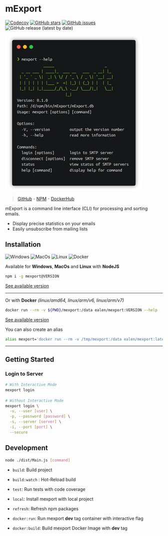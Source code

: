 # mExport

[![Codecov](https://img.shields.io/codecov/c/github/ealenn/mExport?style=for-the-badge&logo=codecov)](https://codecov.io/gh/Ealenn/mExport)
[![GitHub stars](https://img.shields.io/github/stars/Ealenn/mExport?style=for-the-badge&logo=github)](https://github.com/Ealenn/mExport/stargazers)
[![GitHub issues](https://img.shields.io/github/issues/Ealenn/mExport?style=for-the-badge&logo=github)](https://github.com/Ealenn/mExport/issues)
![GitHub release (latest by date)](https://img.shields.io/github/v/release/ealenn/mExport?style=for-the-badge)

![](./preview.png)

> [GitHub](https://github.com/Ealenn/mExport) - [NPM](https://www.npmjs.com/package/mexport) - [DockerHub](https://hub.docker.com/r/ealen/mexport)

mExport is a command line interface (CLI) for processing and sorting emails.

- Display precise statistics on your emails 
- Easily unsubscribe from mailing lists

## Installation

![Windows](https://img.shields.io/badge/-Windows-grey?style=flat&logo=windows)
![MacOs](https://img.shields.io/badge/-Mac-grey?style=flat&logo=apple)
![Linux](https://img.shields.io/badge/-Linux-grey?style=flat&logo=linux)
![Docker](https://img.shields.io/badge/-Docker-grey?style=flat&logo=docker)

Available for **Windows**, **MacOs** and **Linux** with **NodeJS** 
``` bash
npm i -g mexport@VERSION
```
[See available version](https://www.npmjs.com/package/mexport?activeTab=versions)

---

Or with **Docker** *(linux/amd64, linux/arm/v6, linux/arm/v7)*
``` bash
docker run --rm -v ${PWD}/mexport:/data ealen/mexport:VERSION --help
```
[See available version](https://hub.docker.com/r/ealen/mexport/tags)

You can also create an alias
``` bash
alias mexport='docker run --rm -v /tmp/mexport:/data ealen/mexport:latest'
```
---

## Getting Started

### Login to Server

``` bash
# With Interactive Mode
mexport login

# Without Interactive Mode
mexport login \
  -u, --user [user] \
  -p, --password [password] \
  -s, --server [server] \
  -i, --port [port] \
  --secure
```

## Development

``` bash
node ./dist/Main.js [command]
```

- `build`: Build project
- `build:watch` : Hot-Reload build

- `test`: Run tests with code coverage
- `local`: Install mexport with local project
- `refresh`: Refresh npm packages

- `docker:run`: Run mexport **dev** tag container with interactive flag
- `docker:build`: Build mexport Docker Image with **dev** tag